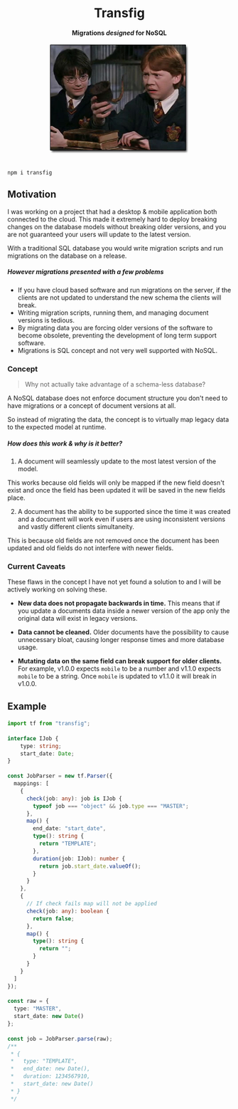 <div align="center">
  <h1>Transfig</h1>
  <b>Migrations <i>designed</i> for NoSQL</b>
  <br />
  <br />
  <img src="image.jpg" alt="Harry Potter Rat Goblet" />
  <br />
  <br />
</div>

```
npm i transfig
```

## Motivation

I was working on a project that had a desktop & mobile application both connected to the cloud. This made it extremely hard to deploy breaking changes on the database models without breaking older versions, and you are not guaranteed your users will update to the latest version.

With a traditional SQL database you would write migration scripts and run migrations on the database on a release.

##### However migrations presented with a few problems

- If you have cloud based software and run migrations on the server, if the clients are not updated to understand the new schema the clients will break.
- Writing migration scripts, running them, and managing document versions is tedious.
- By migrating data you are forcing older versions of the software to become obsolete, preventing the development of long term support software.
- Migrations is SQL concept and not very well supported with NoSQL.

### Concept

> Why not actually take advantage of a schema-less database?

A NoSQL database does not enforce document structure you don't need to have migrations or a concept of document versions at all.

So instead of migrating the data, the concept is to virtually map legacy data to the expected model at runtime.

##### How does this work & why is it better?

1. A document will seamlessly update to the most latest version of the model.

This works because old fields will only be mapped if the new field doesn't exist and once the field has been updated it will be saved in the new fields place.

2. A document has the ability to be supported since the time it was created and a document will work even if users are using inconsistent versions and vastly different clients simultaneity.

This is because old fields are not removed once the document has been updated and old fields do not interfere with newer fields.

### Current Caveats

These flaws in the concept I have not yet found a solution to and I will be actively working on solving these.

- **New data does not propagate backwards in time.** This means that if you update a documents data inside a newer version of the app only the original data will exist in legacy versions.

- **Data cannot be cleaned.** Older documents have the possibility to cause unnecessary bloat, causing longer response times and more database usage.

- **Mutating data on the same field can break support for older clients.** For example, v1.0.0 expects `mobile` to be a number and v1.1.0 expects `mobile` to be a string. Once `mobile` is updated to v1.1.0 it will break in v1.0.0.

## Example

```typescript
import tf from "transfig";

interface IJob {
    type: string;
    start_date: Date;
}

const JobParser = new tf.Parser({
  mappings: [
    {
      check(job: any): job is IJob {
        typeof job === "object" && job.type === "MASTER";
      },
      map() {
        end_date: "start_date",
        type(): string {
          return "TEMPLATE";
        },
        duration(job: IJob): number {
          return job.start_date.valueOf();
        }
      }
    },
    {
      // If check fails map will not be applied
      check(job: any): boolean {
        return false;
      },
      map() {
        type(): string {
          return "";
        }
      }
    }
  ]
});

const raw = {
  type: "MASTER",
  start_date: new Date()
};

const job = JobParser.parse(raw);
/**
 * {
 *   type: "TEMPLATE",
 *   end_date: new Date(),
 *   duration: 1234567910,
 *   start_date: new Date()
 * }
 */
```
